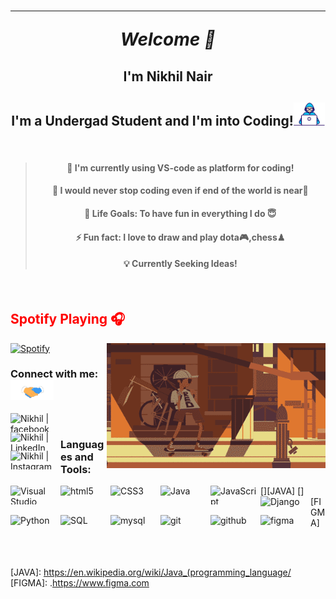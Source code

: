  <h1 align='center' styles.less='border-bottom: none' >
  
------
 
<i>Welcome 👋 </i>
  

</h1>
<h2 align='center'>I'm Nikhil Nair </h2>
<h2 align='center'> I'm a Undergad Student and I'm into Coding!<img src="https://github.com/nairnikhil848/nairnikhil848/blob/master/Assests/Developer.gif" width="50px"></h2>

<br>

> <h4 align='center'  > 🔭 I'm currently using VS-code as platform for coding!</h4>  
> <h4 align='center'> 🌱 I would never stop coding even if end of the world is near🤣</h4>
> <h4 align='center'> 🥅 Life Goals: To have fun in everything I do 😇</h4>
> <h4 align='center'> ⚡ Fun fact: I love to draw and play dota🎮,chess♟</h4>
> <h4 align='center'> 💡  Currently Seeking Ideas!</h4>
 
<br> 



<h2 align='left' style="color:red;"> Spotify Playing 🎧</h2>

<img align="right" width=350px height=200px alt="side_sticker" src="https://github.com/nairnikhil848/nairnikhil848/blob/master/Assests/tumblr_mtgwng6olY1r2gj2ro1_500_o.gif" />


[![Spotify](https://novatorem1.vercel.app/api/spotify)](https://open.spotify.com/user/31blcmb3wzhfxj4o3hem42ugwcxe?si=rbhr_BPDTsCGS-qWjEftMQz)

### Connect with me:<img src="https://github.com/nairnikhil848/nairnikhil848/blob/master/Assests/Handshake.gif" height="32px">

[<img align="left" alt="Nikhil | facebook" width="80px" height="30px" src="https://img.shields.io/badge/Facebook-1877F2?style=for-the-badge&logo=facebook&logoColor=white" />][facebook]
[<img align="left" alt="Nikhil | LinkedIn" width="80px" height="30px" src="https://img.shields.io/badge/LinkedIn-0077B5?style=for-the-badge&logo=linkedin&logoColor=white" />][linkedin]
[<img align="left" alt="Nikhil | Instagram" width="80px" height="30px" src="https://img.shields.io/badge/Instagram-E4405F?style=for-the-badge&logo=instagram&logoColor=white" />][instagram]
  
<br />

### Languages and Tools:

[<img align="left" alt="Visual Studio Code" width="80px" height="30px" src="https://img.shields.io/badge/Visual_Studio_Code-0078D4?style=for-the-badge&logo=visual%20studio%20code&logoColor=white" />][VSCODE]
[<img align="left" alt="html5" width="80px" height="30px" src="https://img.shields.io/badge/HTML5-E34F26?style=for-the-badge&logo=html5&logoColor=white" />][HTML]
[<img align="left" alt="CSS3" width="80px" height="30px" src="https://img.shields.io/badge/CSS3-1572B6?style=for-the-badge&logo=css3&logoColor=white" />][CSS]
[<img align="left" alt="Java" width="80px" height="30px" src="https://img.shields.io/badge/Java-ED8B00?style=for-the-badge&logo=java&logoColor=white" />][JAVA]
[<img align="left" alt="JavaScript" width="80px" height="30px" src="https://img.shields.io/badge/JavaScript-F7DF1E?style=for-the-badge&logo=javascript&logoColor=black" />][JAVASCRIPT]
[<img align="left" alt="Django" width="80px" height="30px" height="30px" src="https://img.shields.io/badge/Django-092E20?style=for-the-badge&logo=django&logoColor=green" />][DJANGO]
[<img align="left" alt="Python" width="80px" height="30px" src="https://img.shields.io/badge/Python-FFD43B?style=for-the-badge&logo=python&logoColor=darkgreen">][PYTHON]
[<img align="left" alt="SQL" width="80px" height="30px" src="https://img.shields.io/badge/PostgreSQL-316192?style=for-the-badge&logo=postgresql&logoColor=white" />][SQL]
[<img align="left" alt="mysql" width="80px" height="30px" src="https://img.shields.io/badge/MySQL-00000F?style=for-the-badge&logo=mysql&logoColor=white" />][MYSQL]
[<img align="left" alt="git" width="80px" height="30px" src="https://img.shields.io/badge/Git-F05032?style=for-the-badge&logo=git&logoColor=white" />][GIT]
[<img align="left" alt="github" width="80px" height="30px" src="https://img.shields.io/badge/GitHub-100000?style=for-the-badge&logo=github&logoColor=white">][GITHUB]
[<img align="left" alt="figma" width="80px" height="30px" src="https://img.shields.io/badge/Figma-F24E1E?style=for-the-badge&logo=figma&logoColor=white" />][FIGMA]

<br />
<br />

[instagram]: https://www.instagram.com/nikhil.nair_md/
[linkedin]: www.linkedin.com/in/nikhil-nair-174796197/
[facebook]: https://www.facebook.com/nikhil.nair.50767
[VSCODE]: https://code.visualstudio.com/
[HTML]: https://devdocs.io/html/
[CSS]: https://developer.mozilla.org/en-US/docs/Web/CSS
[JAVASCRIPT]: https://devdocs.io/javascript/
[DJANGO]: https://docs.djangoproject.com/en/3.1/
[PYTHON]: https://www.python.org/doc/
[SQL]: https://dev.mysql.com/doc/
[GITHUB]: https://docs.github.com/en/github
[MYSQL]: https://dev.mysql.com/doc/
[GIT]: https://git-scm.com/doc
[TERMINAL]: https://docs.microsoft.com/en-us/windows/terminal/
[JAVA]: https://en.wikipedia.org/wiki/Java_(programming_language/
[FIGMA]: .https://www.figma.com


